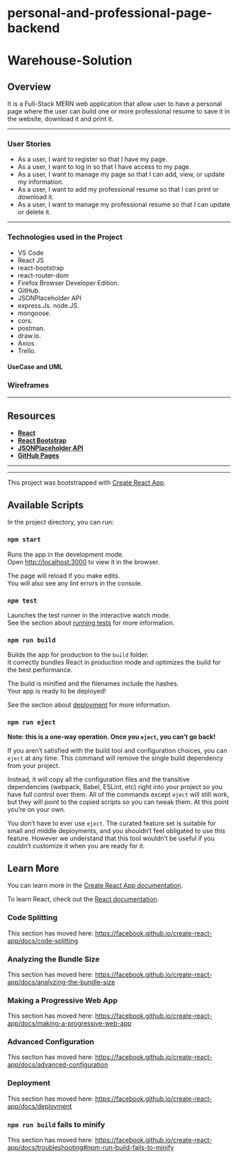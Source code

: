 # personal-and-professional-page-backend
# Warehouse-Solution

## Overview

It is a Full-Stack MERN web application that allow user to have a personal page where the user can build one or more professional resume to save it in the website, download it and print it.

---

### User Stories

- As a user, I want to register so that I have my page.
- As a user, I want to log in so that I have access to my page.
- As a user, I want to manage my page so that I can add, view, or update my information.
- As a user, I want to add my professional resume so that I can print or download it.
- As a user, I want to manage my professional resume so that I can update or delete it.

---

### Technologies used in the Project

- VS Code
- React JS
- react-bootstrap
- react-router-dom
- Firefox Browser Developer Edition.
- GitHub.
- JSONPlaceholder API
- express.Js. node.JS.
- mongoose.
- cors.
- postman.
- draw.io.
- Axios.
- Trello.


#### UseCase and UML


### Wireframes


---

## Resources

- **[React](https://reactjs.org/)**
- **[React Bootstrap](https://react-bootstrap.github.io/)**
- **[JSONPlaceholder API](https://jsonplaceholder.typicode.com/)**
- **[GitHub Pages](https://pages.github.com)**

---
---

This project was bootstrapped with [Create React App](https://github.com/facebook/create-react-app).

## Available Scripts

In the project directory, you can run:

### `npm start`

Runs the app in the development mode.<br />
Open [http://localhost:3000](http://localhost:3000) to view it in the browser.

The page will reload if you make edits.<br />
You will also see any lint errors in the console.

### `npm test`

Launches the test runner in the interactive watch mode.<br />
See the section about [running tests](https://facebook.github.io/create-react-app/docs/running-tests) for more information.

### `npm run build`

Builds the app for production to the `build` folder.<br />
It correctly bundles React in production mode and optimizes the build for the best performance.

The build is minified and the filenames include the hashes.<br />
Your app is ready to be deployed!

See the section about [deployment](https://facebook.github.io/create-react-app/docs/deployment) for more information.

### `npm run eject`

**Note: this is a one-way operation. Once you `eject`, you can’t go back!**

If you aren’t satisfied with the build tool and configuration choices, you can `eject` at any time. This command will remove the single build dependency from your project.

Instead, it will copy all the configuration files and the transitive dependencies (webpack, Babel, ESLint, etc) right into your project so you have full control over them. All of the commands except `eject` will still work, but they will point to the copied scripts so you can tweak them. At this point you’re on your own.

You don’t have to ever use `eject`. The curated feature set is suitable for small and middle deployments, and you shouldn’t feel obligated to use this feature. However we understand that this tool wouldn’t be useful if you couldn’t customize it when you are ready for it.

## Learn More

You can learn more in the [Create React App documentation](https://facebook.github.io/create-react-app/docs/getting-started).

To learn React, check out the [React documentation](https://reactjs.org/).

### Code Splitting

This section has moved here: https://facebook.github.io/create-react-app/docs/code-splitting

### Analyzing the Bundle Size

This section has moved here: https://facebook.github.io/create-react-app/docs/analyzing-the-bundle-size

### Making a Progressive Web App

This section has moved here: https://facebook.github.io/create-react-app/docs/making-a-progressive-web-app

### Advanced Configuration

This section has moved here: https://facebook.github.io/create-react-app/docs/advanced-configuration

### Deployment

This section has moved here: https://facebook.github.io/create-react-app/docs/deployment

### `npm run build` fails to minify

This section has moved here: https://facebook.github.io/create-react-app/docs/troubleshooting#npm-run-build-fails-to-minify
